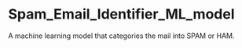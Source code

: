 # Spam_Email_Identifier_ML_model
A machine learning model that categories the mail into SPAM or HAM.
